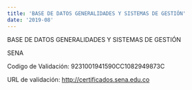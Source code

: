 ```yaml
---
title: 'BASE DE DATOS GENERALIDADES Y SISTEMAS DE GESTIÓN'
date: '2019-08'
---
```


BASE DE DATOS GENERALIDADES Y SISTEMAS DE GESTIÓN

SENA

Codigo de Validación: 9231001941590CC1082949873C

URL de validación: http://certificados.sena.edu.co
